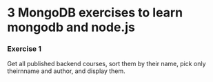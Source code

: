 # 3 MongoDB exercises to learn mongodb and node.js

### Exercise 1

Get all published backend courses, sort them by their name, pick only theirnname and author, and display them.
